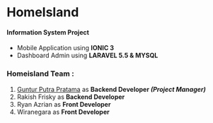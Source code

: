 <h1><b>HomeIsland</b></h1>
<h4>Information System Project</h4>

- Mobile Application using <b>IONIC 3</b>
- Dashboard Admin using <b>LARAVEL 5.5 & MYSQL</b>

<h3><b>Homeisland Team :</b></h3>

1. <a href="https://www.linkedin.com/in/gunturputprat/">Guntur Putra Pratama</a> as <b>Backend Developer <i>(Project Manager)</i></b>
2. Rakish Frisky as <b>Backend Developer</b>
3. Ryan Azrian as <b>Front Developer</b>
4. Wiranegara as <b>Front Developer</b>
